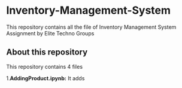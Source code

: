 # Inventory-Management-System
This repository contains all the file of Inventory Management System Assignment by Elite Techno Groups 
## About this repository
This repository contains 4 files

 1.**AddingProduct.ipynb:** It adds

